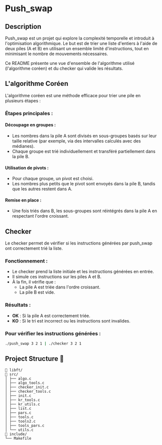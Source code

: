 # Push_swap

## Description

Push_swap est un projet qui explore la complexité temporelle et introduit à l'optimisation algorithmique. Le but est de trier une liste d'entiers à l'aide de deux piles (A et B) en utilisant un ensemble limité d'instructions, tout en minimisant le nombre de mouvements nécessaires.

Ce README présente une vue d'ensemble de l'algorithme utilisé (l'algorithme coréen) et du checker qui valide les résultats.

## L'algorithme Coréen

L'algorithme coréen est une méthode efficace pour trier une pile en plusieurs étapes :

### Étapes principales :

#### Découpage en groupes :

- Les nombres dans la pile A sont divisés en sous-groupes basés sur leur taille relative (par exemple, via des intervalles calculés avec des médianes).
- Chaque groupe est trié individuellement et transféré partiellement dans la pile B.

#### Utilisation de pivots :

- Pour chaque groupe, un pivot est choisi.
- Les nombres plus petits que le pivot sont envoyés dans la pile B, tandis que les autres restent dans A.

#### Remise en place :

- Une fois triés dans B, les sous-groupes sont réintégrés dans la pile A en respectant l'ordre croissant.

## Checker

Le checker permet de vérifier si les instructions générées par push_swap ont correctement trié la liste.

### Fonctionnement :

- Le checker prend la liste initiale et les instructions générées en entrée.
- Il simule ces instructions sur les piles A et B.
- À la fin, il vérifie que :
  - La pile A est triée dans l'ordre croissant.
  - La pile B est vide.

### Résultats :

- **OK** : Si la pile A est correctement triée.
- **KO** : Si le tri est incorrect ou les instructions sont invalides.

### Pour vérifier les instructions générées :

```bash
./push_swap 3 2 1 | ./checker 3 2 1
```


## Project Structure 📁
```
📁 libft/
📁 src/ 
│ ├── algo.c 
│ ├── algo_tools.c 
│ ├── checker_init.c
│ ├── checker_tools.c 
│ ├── init.c 
│ ├── kr_tools.c 
│ ├── kr_utils.c
│ ├── list.c 
│ ├── pars.c 
│ ├── tools.c 
│ ├── tools2.c 
│ ├── tools_pars.c 
│ └── utils.c 
📁 include/
└── Makefile
```
